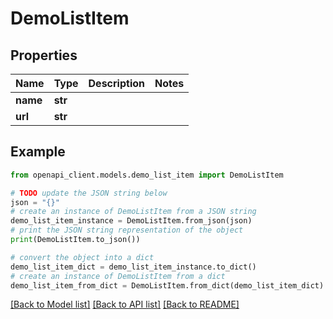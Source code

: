 # DemoListItem


## Properties

Name | Type | Description | Notes
------------ | ------------- | ------------- | -------------
**name** | **str** |  | 
**url** | **str** |  | 

## Example

```python
from openapi_client.models.demo_list_item import DemoListItem

# TODO update the JSON string below
json = "{}"
# create an instance of DemoListItem from a JSON string
demo_list_item_instance = DemoListItem.from_json(json)
# print the JSON string representation of the object
print(DemoListItem.to_json())

# convert the object into a dict
demo_list_item_dict = demo_list_item_instance.to_dict()
# create an instance of DemoListItem from a dict
demo_list_item_from_dict = DemoListItem.from_dict(demo_list_item_dict)
```
[[Back to Model list]](../README.md#documentation-for-models) [[Back to API list]](../README.md#documentation-for-api-endpoints) [[Back to README]](../README.md)


